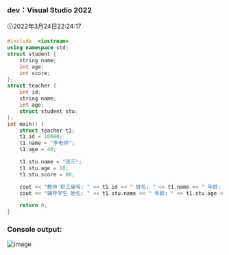 ### dev：Visual Studio 2022
🕥2022年3月24日22:24:17
```C++
#include  <iostream>
using namespace std;
struct student {
	string name;
	int age;
	int score;
};
struct teacher {
	int id;
	string name;
	int age;
	struct student stu;
};
int main() {
	struct teacher t1;
	t1.id = 10000;
	t1.name = "李老师";
	t1.age = 40;

	t1.stu.name = "张三";
	t1.stu.age = 18;
	t1.stu.score = 80;

	cout << "教师 职工编号: " << t1.id << " 姓名: " << t1.name << " 年龄: " << t1.age << endl;
	cout << "辅导学生 姓名: " << t1.stu.name << " 年龄: " << t1.stu.age << " 成绩: " << t1.stu.score << endl;

	return 0;
}
```
### Console output:
![image](https://user-images.githubusercontent.com/39286292/159937892-715731a1-8273-4e62-bfb9-7174b85a1c2e.png)
